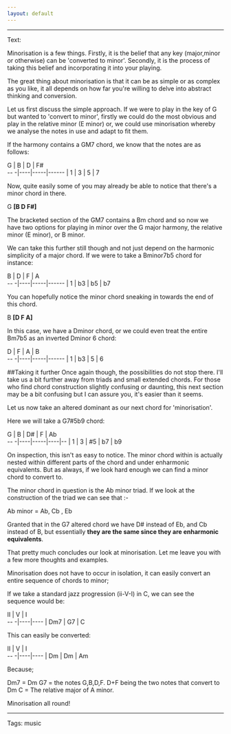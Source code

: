```yaml
---
layout: default
---
```


----

Text: 

Minorisation is a few things. Firstly, it is the belief that any key (major,minor or otherwise) can be 'converted to minor'. Secondly, it is the process of taking this belief and incorporating it into your playing.

The great thing about minorisation is that it can be as simple or as complex as you like, it all depends on how far you're willing to delve into abstract thinking and conversion.

Let us first discuss the simple approach.
If we were to play in the key of G but wanted to 'convert to minor', firstly we could do the most obvious and play in the relative minor (E minor) or, we could use minorisation whereby we analyse the notes in use and adapt to fit them.

If the harmony contains a GM7 chord, we know that the notes are as follows:

G  | B  | D    | F#     
-- -|----|-----|------
|  1 | 3  | 5   | 7

Now, quite easily some of you may already be able to notice that there's a minor chord in there.

G **[B D F#]**

The bracketed section of the GM7 contains a Bm chord and so now we have two options for playing in minor over the G major harmony, the relative minor (E minor), or B minor.

We can take this further still though and not just depend on the harmonic simplicity of a major chord. If we were to take a Bminor7b5 chord for instance:

B  | D  | F    | A     
-- -|----|-----|------
|  1 | b3  | b5   | b7

You can hopefully notice the minor chord sneaking in towards the end of this chord.

B **[D F A]**

In this case, we have a Dminor chord, or we could even treat the entire Bm7b5 as an inverted Dminor 6 chord:

D  | F  | A    | B     
-- -|----|-----|------
|  1 | b3  | 5   | 6

##Taking it further
Once again though, the possibilities do not stop there. I'll take us a bit further away from triads and small extended chords. For those who find chord construction slightly confusing or daunting, this next section may be a bit confusing but I can assure you, it's easier than it seems.

Let us now take an altered dominant as our next chord for 'minorisation'.

Here we will take a G7#5b9 chord:

G  | B  | D#    | F | Ab     
-- -|----|-----|----|--
|  1 | 3  | #5   | b7   | b9

On inspection, this isn't as easy to notice. The minor chord within is actually nested within different parts of the chord and under enharmonic equivalents. But as always, if we look hard enough we can find a minor chord to convert to.

The minor chord in question is the Ab minor triad. 
If we look at the construction of the triad we can see that :-

Ab minor = Ab, Cb , Eb

Granted that in the G7 altered chord we have D# instead of Eb, and Cb instead of B, but essentially **they are the same since they are enharmonic equivalents**.

That pretty much concludes our look at minorisation. Let me leave you with a few more thoughts and examples.

Minorisation does not have to occur in isolation, it can easily convert an entire sequence of chords to minor;

If we take a standard jazz progression (ii-V-I) in C, we can see the sequence would be:

II  | V  | I      
-- -|----|----
|  Dm7 | G7  | C  


This can easily be converted:

II  | V  | I      
-- -|----|----
|  Dm | Dm  | Am  

Because;

Dm7 = Dm
G7 = the notes G,B,D,F. D+F being the two notes that convert to Dm
C = The relative major of A minor.

Minorisation all round!

----

Tags: music
